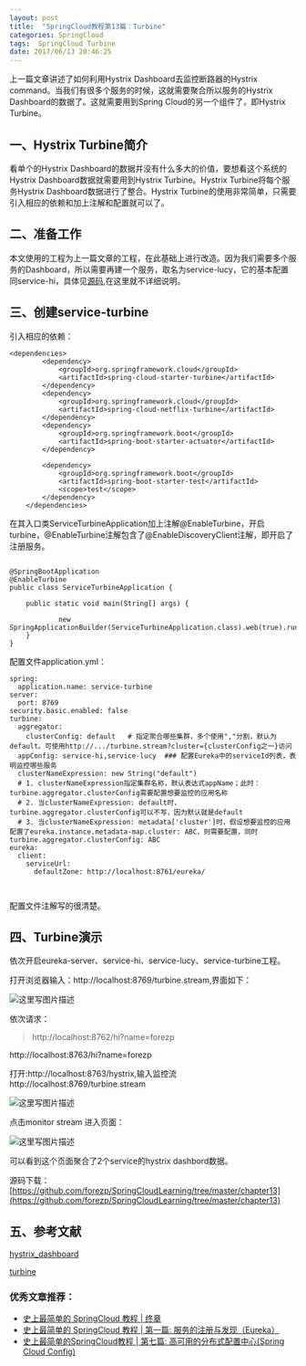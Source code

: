 ```yaml
---
layout: post
title:  "SpringCloud教程第13篇：Turbine"
categories: SpringCloud
tags:  SpringCloud Turbine
date: 2017/06/13 20:46:25
---
```





上一篇文章讲述了如何利用Hystrix Dashboard去监控断路器的Hystrix command。当我们有很多个服务的时候，这就需要聚合所以服务的Hystrix Dashboard的数据了。这就需要用到Spring Cloud的另一个组件了，即Hystrix Turbine。

<!--more-->

## 一、Hystrix Turbine简介

看单个的Hystrix Dashboard的数据并没有什么多大的价值，要想看这个系统的Hystrix Dashboard数据就需要用到Hystrix Turbine。Hystrix Turbine将每个服务Hystrix Dashboard数据进行了整合。Hystrix Turbine的使用非常简单，只需要引入相应的依赖和加上注解和配置就可以了。

## 二、准备工作

本文使用的工程为上一篇文章的工程，在此基础上进行改造。因为我们需要多个服务的Dashboard，所以需要再建一个服务，取名为service-lucy，它的基本配置同service-hi，具体见[源码](https://github.com/forezp/SpringCloudLearning/tree/master/chapter13),在这里就不详细说明。

## 三、创建service-turbine

引入相应的依赖：

```
<dependencies>
		<dependency>
			<groupId>org.springframework.cloud</groupId>
			<artifactId>spring-cloud-starter-turbine</artifactId>
		</dependency>
		<dependency>
			<groupId>org.springframework.cloud</groupId>
			<artifactId>spring-cloud-netflix-turbine</artifactId>
		</dependency>
		<dependency>
			<groupId>org.springframework.boot</groupId>
			<artifactId>spring-boot-starter-actuator</artifactId>
		</dependency>

		<dependency>
			<groupId>org.springframework.boot</groupId>
			<artifactId>spring-boot-starter-test</artifactId>
			<scope>test</scope>
		</dependency>
	</dependencies>

```

在其入口类ServiceTurbineApplication加上注解@EnableTurbine，开启turbine，@EnableTurbine注解包含了@EnableDiscoveryClient注解，即开启了注册服务。

```

@SpringBootApplication
@EnableTurbine
public class ServiceTurbineApplication {

	public static void main(String[] args) {

			new SpringApplicationBuilder(ServiceTurbineApplication.class).web(true).run(args);
	}
}

```

配置文件application.yml：

```
spring:
  application.name: service-turbine
server:
  port: 8769
security.basic.enabled: false
turbine:
  aggregator:
    clusterConfig: default   # 指定聚合哪些集群，多个使用","分割，默认为default。可使用http://.../turbine.stream?cluster={clusterConfig之一}访问
  appConfig: service-hi,service-lucy  ### 配置Eureka中的serviceId列表，表明监控哪些服务
  clusterNameExpression: new String("default")
  # 1. clusterNameExpression指定集群名称，默认表达式appName；此时：turbine.aggregator.clusterConfig需要配置想要监控的应用名称
  # 2. 当clusterNameExpression: default时，turbine.aggregator.clusterConfig可以不写，因为默认就是default
  # 3. 当clusterNameExpression: metadata['cluster']时，假设想要监控的应用配置了eureka.instance.metadata-map.cluster: ABC，则需要配置，同时turbine.aggregator.clusterConfig: ABC
eureka:
  client:
    serviceUrl:
      defaultZone: http://localhost:8761/eureka/
      
     

```

配置文件注解写的很清楚。

## 四、Turbine演示

依次开启eureka-server、service-hi、service-lucy、service-turbine工程。

打开浏览器输入：http://localhost:8769/turbine.stream,界面如下：

![这里写图片描述](http://img.blog.csdn.net/20170416135735474?watermark/2/text/aHR0cDovL2Jsb2cuY3Nkbi5uZXQvZm9yZXpw/font/5a6L5L2T/fontsize/400/fill/I0JBQkFCMA==/dissolve/70/gravity/SouthEast)

依次请求：
>http://localhost:8762/hi?name=forezp 
>
http://localhost:8763/hi?name=forezp

打开:http://localhost:8763/hystrix,输入监控流http://localhost:8769/turbine.stream

![这里写图片描述](http://img.blog.csdn.net/20170416140029540?watermark/2/text/aHR0cDovL2Jsb2cuY3Nkbi5uZXQvZm9yZXpw/font/5a6L5L2T/fontsize/400/fill/I0JBQkFCMA==/dissolve/70/gravity/SouthEast)

点击monitor stream 进入页面：

![这里写图片描述](http://img.blog.csdn.net/20170416140256754?watermark/2/text/aHR0cDovL2Jsb2cuY3Nkbi5uZXQvZm9yZXpw/font/5a6L5L2T/fontsize/400/fill/I0JBQkFCMA==/dissolve/70/gravity/SouthEast)

可以看到这个页面聚合了2个service的hystrix dashbord数据。


源码下载：
[https://github.com/forezp/SpringCloudLearning/tree/master/chapter13](https://github.com/forezp/SpringCloudLearning/tree/master/chapter13)

## 五、参考文献
[hystrix_dashboard](http://projects.spring.io/spring-cloud/spring-cloud.html#_circuit_breaker_hystrix_dashboard)

[turbine](http://projects.spring.io/spring-cloud/spring-cloud.html#_turbine)

### 优秀文章推荐：
* [史上最简单的 SpringCloud 教程 | 终章](http://blog.csdn.net/forezp/article/details/70148833)
* [史上最简单的 SpringCloud 教程 | 第一篇: 服务的注册与发现（Eureka）](http://blog.csdn.net/forezp/article/details/69696915)
* [史上最简单的SpringCloud教程 | 第七篇: 高可用的分布式配置中心(Spring Cloud Config)](http://blog.csdn.net/forezp/article/details/70037513)
